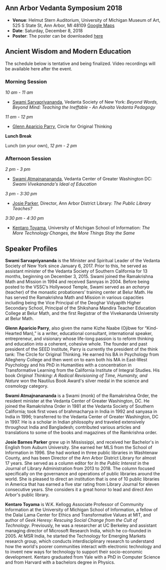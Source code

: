 ## Ann Arbor Vedanta Symposium 2018

* **Venue**: Helmut Stern Auditorium, University of Michigan Museum of Art, 525 S State St, Ann Arbor, MI 48109 [Google Maps](https://goo.gl/maps/V5kMxjVzjkn)
* **Date**: Saturday, December 8, 2018
* **Poster**: The poster can be downloaded [here](2018_files/A2VS2018.jpg)

## Ancient Wisdom and Modern Education

The schedule below is tentative and being finalized. Video recordings will be available here after the event.

### Morning Session

_10 am - 11 am_

- [Swami Sarvapriyananda](http://www.vedantany.org/resident-swamis/), Vedanta Society of New York: _Beyond Words, Beyond Mind: Teaching the Ineffable - An Advaita Vedanta Pedagogy_

_11 am - 12 pm_

- [Glenn Aparicio Parry](https://originalthinking.us/glenn-aparicio-parry/), Circle for Original Thinking


**Lunch Break**

Lunch (on your own), _12 pm - 2 pm_

### Afternoon Session

_2 pm - 3 pm_

- [Swami Atmajnanananda](http://vedantanc.org/swami-atmajnanananda), Vedanta Center of Greater Washington DC: _Swami Vivekananda's Ideal of Education_

_3 pm - 3:30 pm_

- [Josie Parker](https://aadl.org/aadl_josieparker04), Director, Ann Arbor District Library: _The Public Library Teaches?_

_3:30 pm - 4:30 pm_

- [Kentaro Toyama](http://www.kentarotoyama.org/), University of Michigan School of Information: _The More Technology Changes, the More Things Stay the Same_

## Speaker Profiles

**Swami Sarvapriyananda** is the Minister and Spiritual Leader of the Vedanta Society of New York since January 6, 2017. Prior to this, he served as assistant minister of the Vedanta Society of Southern California for 13 months, beginning on December 3, 2015. Swami joined the Ramakrishna Math and Mission in 1994 and received Sannyas in 2004. Before being posted to the VSSC’s Hollywood Temple, Swami served as an _acharya_ (teacher) of the monastic probationers’ training center at Belur Math. He has served the Ramakrishna Math and Mission in various capacities including being the Vice Principal of the Deoghar Vidyapith Higher Secondary School, Principal of the Shikshana Mandira Teacher Education College at Belur Math, and the first Registrar of the Vivekananda University at Belur Math.

**Glenn Aparicio Parry**, also given the name Kizhe Naabe (Ojibwe for “Kind-Hearted Man),” is a writer, educational consultant, international speaker, entrepreneur, and visionary whose life-long passion is to reform thinking and education into a coherent, cohesive whole. The founder and past president of the SEED Institute, Parry is currently the president of the think tank: The Circle for Original Thinking.  He earned his BA in Psychology from Allegheny College and then went on to earn both his MA in East-West Psychology and his PhD in Humanities with a concentration in Transformative Learning from the California Institute of Integral Studies. His book _Original Thinking: A Radical Revisioning of Time, Humanity, and Nature_ won the Nautilus Book Award's silver medal in the science and cosmology category.

**Swami Atmajnanananda** is a Swami (monk) of the Ramakrishna Order, the resident minister at the Vedanta Center of Greater Washington, DC. He joined the Ramakrishna Order in 1981 at the Vedanta Society of Southern California; took first vows of brahmacharya in India in 1992 and sanyasa in India in 1996; transferred to the Vedanta Center of Greater Washington, DC in 1997. He is a scholar in Indian philosophy and traveled extensively throughout India and Bangladesh; contributed various articles and translations to some of the books and magazines of the Ramkrishna order.

**Josie Barnes Parker** grew up in Mississippi, and received her Bachelor's in English from Auburn University. She earned her MLS from the School of Information in 1996. She had worked in three public libraries in Washtenaw County, and has been Director of the Ann Arbor District Library for almost 17 years. She served as a column editor for _In the Public Interest_ in the Journal of Library Administration from 2013 to 2018. The column focused specifically on the governance and operations of public libraries around the world. She is pleased to direct an institution that is one of 10 public libraries in America that has earned a five star rating from Library Journal for eleven consecutive years. She considers it a great honor to lead and direct Ann Arbor's public library.

**Kentaro Toyama** is W.K. Kellogg Associate Professor of Community Information at the University of Michigan School of Information, a fellow of the Dalai Lama Center for Ethics and Transformative Values at MIT, and author of _Geek Heresy: Rescuing Social Change from the Cult of Technology_. Previously, he was a researcher at UC Berkeley and assistant managing director of Microsoft Research India, which he co-founded in 2005. At MSR India, he started the Technology for Emerging Markets research group, which conducts interdisciplinary research to understand how the world's poorer communities interact with electronic technology and to invent new ways for technology to support their socio-economic development. Kentaro graduated from Yale with a PhD in Computer Science and from Harvard with a bachelors degree in Physics.

